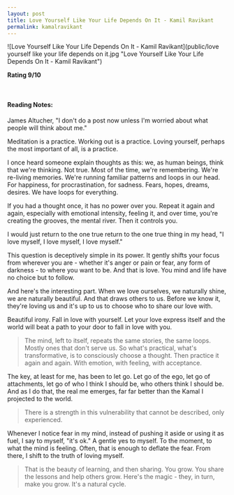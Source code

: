 ```yaml
---
layout: post
title: Love Yourself Like Your Life Depends On It - Kamil Ravikant
permalink: kamalravikant
---
```


![Love Yourself Like Your Life Depends On It - Kamil Ravikant](public/love yourself like your life depends on it.jpg "Love Yourself Like Your Life Depends On It - Kamil Ravikant")


**Rating 9/10** 

<br>

#### Reading Notes:

James Altucher, "I don't do a post now unless I'm worried about what people will think about me."

Meditation is a practice. Working out is a practice. Loving yourself, perhaps the most important of all, is a practice.

I once heard someone explain thoughts as this: we, as human beings, think that we're thinking.  Not true.  Most of the time, we're remembering. We're re-living memories.  We're running familiar patterns and loops in our head. For happiness, for procrastination, for sadness. Fears, hopes, dreams, desires.  We have loops for everything.


If you had a thought once, it has no power over you. Repeat it again and again, especially with emotional intensity, feeling it, and over time, you're creating the grooves, the mental river. Then it controls you.

I would just return to the one true return to the one true thing in my head, "I love myself, I love myself, I love myself."


This question is deceptively simple in its power. It gently shifts your focus from wherever you are - whether it's anger or pain or fear, any form of darkness - to where you want to be. And that is love. You mind and life have no choice but to follow.

And here's the interesting part. When we love ourselves, we naturally shine, we are naturally beautiful. And that draws others to us. Before we know it, they're loving us and it's up to us to choose who to share our love with.


Beautiful irony. Fall in love with yourself.  Let your love express itself and the world will beat a path to your door to fall in love with you.

> The mind, left to itself, repeats the same stories, the same loops. Mostly ones that don't serve us. So what's practical, what's transformative, is to consciously choose a thought. Then practice it again and again. With emotion, with feeling, with acceptance.


The key, at least for me, has been to let go. Let go of the ego, let go of attachments, let go of who I think I should be, who others think I should be. And as I do that, the real me emerges, far far better than the Kamal I projected to the world. 

> There is a strength in this vulnerability that cannot be described, only experienced.

Whenever I notice fear in my mind, instead of pushing it aside or using it as fuel, I say to myself, "it's ok."  A gentle yes to myself. To the moment, to what the mind is feeling. Often, that is enough to deflate the fear. From there, I shift to the truth of loving myself.

> That is the beauty of learning, and then sharing. You grow. You share the lessons and help others grow.  Here's the magic - they, in turn, make you grow.  It's a natural cycle.

